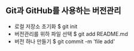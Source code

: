 ## Git과 GitHub를 사용하는 버전관리
* 로컬 저장소 초기화 $ git init
* 버전관리를 위하 파일 선택 $ git add README.md
* 버전 하나 만들기 $ git commit -m 'file add'
